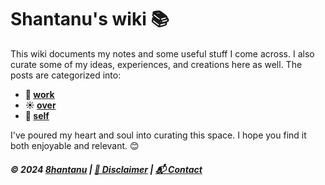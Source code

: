 # Shantanu's wiki 📚

This wiki documents my notes and some useful stuff I come across. I also curate some of my
ideas, experiences, and creations here as well. The posts are categorized into:

- **🌱 [work](work)**
- **☀️ [over](over)**
- **🌺 [self](self)**

I've poured my heart and soul into curating this space. I hope you find it both enjoyable and relevant. 😊

##### **© 2024 [8hantanu](https://8hantanu.net) | [📜  Disclaimer](https://8hantanu.net/disclaimer) | [📬 Contact](mailto:hey@8hantanu.net?subject=Hey%20there!%20👋)**